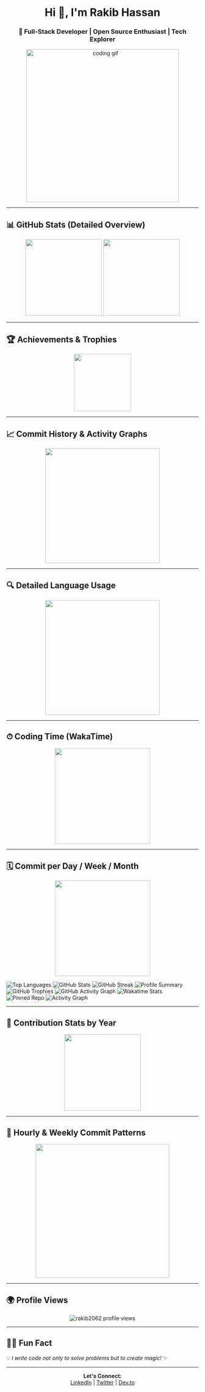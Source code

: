 <!-- Profile Header -->
<h1 align="center">Hi 👋, I'm Rakib Hassan</h1>
<h3 align="center">🚀 Full-Stack Developer | Open Source Enthusiast | Tech Explorer</h3>

<p align="center">
  <img src="https://media.giphy.com/media/qgQUggAC3Pfv687qPC/giphy.gif" width="400" alt="coding gif">
</p>

---

## 📊 GitHub Stats (Detailed Overview)
<p align="center">
  <img src="https://github-readme-stats.vercel.app/api?username=rakib2062&show_icons=true&theme=radical&count_private=true&include_all_commits=true" height="200">
  <img src="https://github-readme-streak-stats.herokuapp.com/?user=rakib2062&theme=radical" height="200">
</p>

---

## 🏆 Achievements & Trophies
<p align="center">
  <img src="https://github-profile-trophy.vercel.app/?username=rakib2062&theme=radical&column=7" height="150">
</p>

---

## 📈 Commit History & Activity Graphs
<p align="center">
  <img src="https://github-readme-activity-graph.vercel.app/graph?username=rakib2062&theme=react-dark" height="300">
</p>

---

## 🔍 Detailed Language Usage
<p align="center">
  <img src="https://github-readme-stats.vercel.app/api/top-langs/?username=rakib2062&layout=donut-vertical&theme=radical&langs_count=10" height="300">
</p>

---

## ⏱ Coding Time (WakaTime)
<p align="center">
  <img src="https://github-readme-stats.vercel.app/api/wakatime?username=rakib2062&layout=compact&theme=radical" height="250">
</p>

---

## 🗓 Commit per Day / Week / Month
<p align="center">
  <img src="https://github-contributor-stats.vercel.app/api?username=rakib2062&limit=5&theme=radical&combine_all_yearly_contributions=true" height="250">
</p>


<img src="https://github-readme-stats.vercel.app/api/top-langs/?username=rakib2062&layout=compact&theme=radical" alt="Top Languages"/>
<img src="https://github-readme-stats.vercel.app/api?username=rakib2062&show_icons=true&theme=radical" alt="GitHub Stats"/>
<img src="https://github-readme-streak-stats.herokuapp.com/?user=rakib2062&theme=radical" alt="GitHub Streak"/>
<img src="https://github-profile-summary-cards.vercel.app/api/cards/profile-details?username=rakib2062&theme=radical" alt="Profile Summary"/>
<img src="https://github-profile-trophy.vercel.app/?username=rakib2062&theme=radical&no-frame=true&row=1&column=7" alt="GitHub Trophies"/>
<img src="https://activity-graph.herokuapp.com/graph?username=rakib2062&theme=radical" alt="GitHub Activity Graph"/>
<img src="https://github-readme-stats.vercel.app/api/wakatime?username=rakib2062&theme=radical" alt="Wakatime Stats"/>
<img src="https://github-readme-stats.vercel.app/api/pin/?username=rakib2062&repo=awesome-project&theme=radical" alt="Pinned Repo"/>
<img src="https://github-readme-activity-graph.cyclic.app/graph?username=rakib2062&theme=github-compact" alt="Activity Graph"/>


---

## 🚀 Contribution Stats by Year
<p align="center">
  <img src="https://github-contribution-stats.vercel.app/api/?username=rakib2062" height="200">
</p>

---

## 📅 Hourly & Weekly Commit Patterns
<p align="center">
  <img src="https://raw.githubusercontent.com/rakib2062/rakib2062/master/profile-3d-contrib/profile-night-rainbow.svg" height="350">
</p>

---

## 🌍 Profile Views
<p align="center">
  <img src="https://komarev.com/ghpvc/?username=rakib2062&label=Profile%20views&color=0e75b6&style=flat" alt="rakib2062 profile views">
</p>

---

## 🧑‍💻 Fun Fact
💡 *I write code not only to solve problems but to create magic!* ✨

---

<!-- Footer -->
<p align="center">
  <strong>Let's Connect:</strong><br>
  <a href="https://linkedin.com/in/rakib-hassan" target="_blank">LinkedIn</a> |
  <a href="https://twitter.com/rakib" target="_blank">Twitter</a> |
  <a href="https://dev.to/rakib2062" target="_blank">Dev.to</a>
</p>
